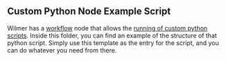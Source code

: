 ## Custom Python Node Example Script

Wilmer has a [workflow](../User_Documentation/Setup/Workflow_Details/Workflows.md) node that allows the [running of
custom python scripts](../User_Documentation/Setup/Workflow_Details/Nodes/PythonModule.md). Inside this folder, you
can find an example of the structure of that python script. Simply use this template as the entry for the script,
and you can do whatever you need from there.